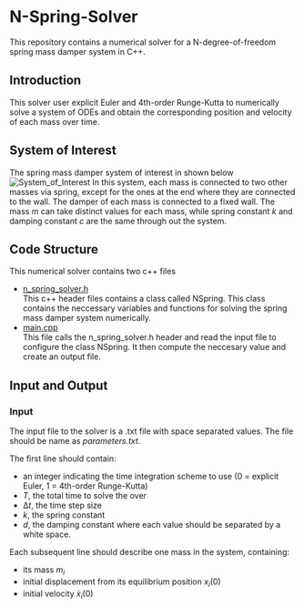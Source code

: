# N-Spring-Solver

This repository contains a numerical solver for a N-degree-of-freedom spring mass damper system in C++.

## Introduction

This solver user explicit Euler and 4th-order Runge-Kutta to numerically solve a system of ODEs and obtain the corresponding position and velocity of each mass over time.

## System of Interest 

The spring mass damper system of interest in shown below
![System_of_Interest](https://github.com/0-rion/N-Spring-Solver/assets/92618256/20167886-2539-4923-8560-5087868c2f2a)
In this system, each mass is connected to two other masses via spring, except for the ones at the end where they are connected to the wall. The damper of each mass is connected to a fixed wall. The mass $m$ can take distinct values for each mass, while spring constant $k$ and damping constant $c$ are the same through out the system.

## Code Structure
This numerical solver contains two c++ files 
- [n_spring_solver.h](https://github.com/0-rion/N-Spring-Solver/blob/main/n_spring_solver.h) \
  This c++ header files contains a class called NSpring. This class contains the neccessary variables and functions for solving the spring mass damper system numerically.
- [main.cpp](https://github.com/0-rion/N-Spring-Solver/blob/main/main.cpp) \
  This file calls the n_spring_solver.h header and read the input file to configure the class NSpring. It then compute the neccesary value and create an output file.

## Input and Output
### Input
The input file to the solver is a .txt file with space separated values. The file should be name as _parameters.txt_. 

The first line should contain: 
- an integer indicating the time integration scheme to use (0 = explicit Euler, 1 = 4th-order Runge-Kutta)
- $T$, the total time to solve the over
- $∆t$, the time step size
- $k$, the spring constant
- $d$, the damping constant
where each value should be separated by a white space. 

Each subsequent line should describe one mass in the system, containing:
- its mass $m_i$
- initial displacement from its equilibrium position $x_i(0)$
- initial velocity $\dot x_i(0)$

